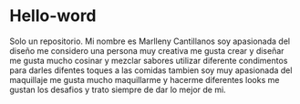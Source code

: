 # Hello-word
Solo un repositorio.
Mi nombre es Marlleny Cantillanos soy apasionada del diseño me considero una persona muy creativa me gusta crear y diseñar 
me gusta mucho cosinar y mezclar sabores utilizar diferente condimentos para darles difentes toques a las comidas 
tambien soy muy apasionada del maquillaje me gusta mucho maquillarme y hacerme diferentes looks me gustan los desafios y trato 
siempre de dar lo mejor de mi.

